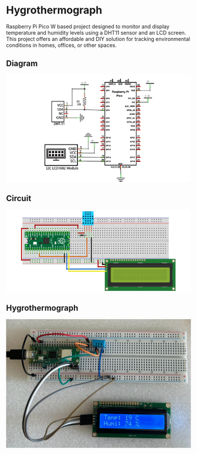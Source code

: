 # Hygrothermograph

Raspberry Pi Pico W based project designed to monitor and display temperature and humidity levels using a DHT11 sensor and an LCD screen. This project offers an affordable and DIY solution for tracking environmental conditions in homes, offices, or other spaces.

## Diagram
![diagram](assets/diagram.png)

## Circuit
![circuit](assets/circuit.png)

## Hygrothermograph
![hygrothermograph](assets/hygrothermograph.jpeg)
